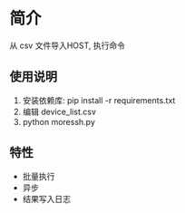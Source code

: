 # 简介

从 csv 文件导入HOST,  执行命令

## 使用说明

1. 安装依赖库: pip install -r requirements.txt
2. 编辑 device_list.csv
3. python moressh.py

## 特性

- 批量执行
- 异步
- 结果写入日志
